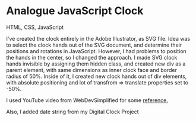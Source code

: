 # Analogue JavaScript Clock
HTML, CSS, JavaScript 

I've created the clock entirely in the Adobe Illustrator, as SVG file.
Idea was to select the clock hands out of the SVG document, and determine
their positions and rotations in JavaScript. However, I had problems to position
the hands in the center, so I changed the approach. I made SVG clock hands invisible 
by assigning them hidden class, and created new div as a parent element, with same dimensions as inner
clock face and border radius of 50%.
Inside of it, I created new clock hands out of div elements, with absolute positioning
and lot of transfrom => translate properties set to -50%.

I used YouTube video from WebDevSimplified for some <a href="https://www.youtube.com/watch?v=Ki0XXrlKlHY">reference.</a> 


Also, I added date string from my Digital Clock Project


